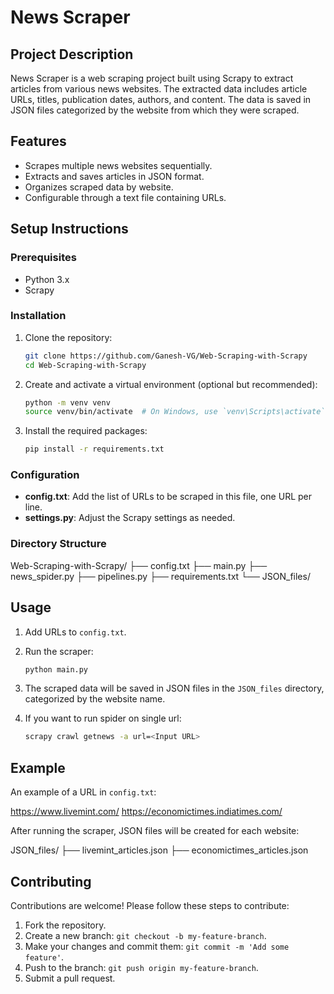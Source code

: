 # News Scraper

## Project Description

News Scraper is a web scraping project built using Scrapy to extract articles from various news websites. The extracted data includes article URLs, titles, publication dates, authors, and content. The data is saved in JSON files categorized by the website from which they were scraped.

## Features

- Scrapes multiple news websites sequentially.
- Extracts and saves articles in JSON format.
- Organizes scraped data by website.
- Configurable through a text file containing URLs.

## Setup Instructions

### Prerequisites

- Python 3.x
- Scrapy

### Installation

1. Clone the repository:

    ```sh
    git clone https://github.com/Ganesh-VG/Web-Scraping-with-Scrapy
    cd Web-Scraping-with-Scrapy
    ```

2. Create and activate a virtual environment (optional but recommended):

    ```sh
    python -m venv venv
    source venv/bin/activate  # On Windows, use `venv\Scripts\activate`
    ```

3. Install the required packages:

    ```sh
    pip install -r requirements.txt
    ```

### Configuration

- **config.txt**: Add the list of URLs to be scraped in this file, one URL per line.
- **settings.py**: Adjust the Scrapy settings as needed.

### Directory Structure

Web-Scraping-with-Scrapy/
├── config.txt
├── main.py
├── news_spider.py
├── pipelines.py
├── requirements.txt
└── JSON_files/

## Usage

1. Add URLs to `config.txt`.

2. Run the scraper:

    ```sh
    python main.py
    ```

3. The scraped data will be saved in JSON files in the `JSON_files` directory, categorized by the website name.

4. If you want to run spider on single url:

    ```sh
    scrapy crawl getnews -a url=<Input URL>  
    ```

## Example

An example of a URL in `config.txt`:

https://www.livemint.com/
https://economictimes.indiatimes.com/

After running the scraper, JSON files will be created for each website:

JSON_files/
├── livemint_articles.json
├── economictimes_articles.json

## Contributing

Contributions are welcome! Please follow these steps to contribute:

1. Fork the repository.
2. Create a new branch: `git checkout -b my-feature-branch`.
3. Make your changes and commit them: `git commit -m 'Add some feature'`.
4. Push to the branch: `git push origin my-feature-branch`.
5. Submit a pull request.

